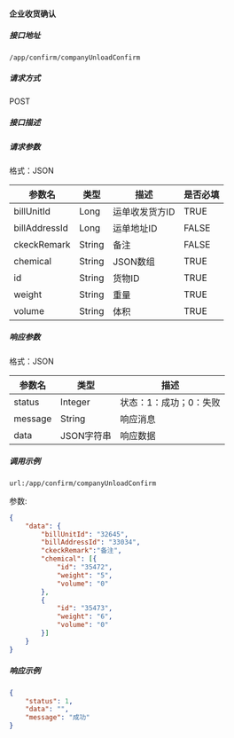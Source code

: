 #### 企业收货确认

##### 接口地址

```
/app/confirm/companyUnloadConfirm
```

##### 请求方式

POST

##### 接口描述

##### 请求参数

格式：JSON

| 参数名 | 类型 | 描述 | 是否必填 |
| --- | --- | --- | --- |
| billUnitId| Long| 运单收发货方ID| TRUE |
| billAddressId| Long| 运单地址ID| FALSE|
| ckeckRemark| String| 备注| FALSE|
| chemical| String| JSON数组 |TRUE |
| id| String| 货物ID |TRUE |
| weight| String| 重量 |TRUE |
| volume| String| 体积 |TRUE |



##### 响应参数

格式：JSON

| 参数名 | 类型 | 描述 |
| --- | --- | --- |
| status| Integer | 状态：1：成功；0：失败 |
| message| String | 响应消息 |
| data| JSON字符串| 响应数据 |

##### 调用示例

```
url:/app/confirm/companyUnloadConfirm
```
参数:
``` json
{
	"data": {
		"billUnitId": "32645",
		"billAddressId": "33034",
		"ckeckRemark":"备注",
		"chemical": [{
			"id": "35472",
			"weight": "5",
			"volume": "0"
		},
		{
			"id": "35473",
			"weight": "6",
			"volume": "0"
		}]
	}
}
```
##### 响应示例
``` json
{
    "status": 1,
    "data": "",
    "message": "成功"
}
```

